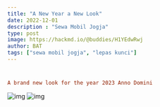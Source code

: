 ```yaml
---
title: "A New Year a New Look"
date: 2022-12-01
description : "Sewa Mobil Jogja"
type: post
image: https://hackmd.io/@buddies/H1YEdwRwj
author: BAT
tags: ["sewa mobil jogja", "lepas kunci"]
---
```

#
```toml
A brand new look for the year 2023 Anno Domini
```

![img](https://aceapugtar.cloudimg.io/raw.githubusercontent.com/ariefbuddies/bening-out/master/uploads/m1.webp?w=200&radius=20&force_format=png&#center)
![img](https://hackmd.io/@buddies/H1YEdwRwj)
